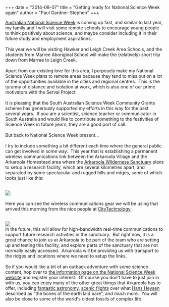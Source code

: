 +++
date = "2014-08-07"
title = "Getting ready for National Science Week again"
author = "Paul Gardner-Stephen"
+++

<div class="post-body entry-content" id="post-body-2583327926573528381" itemprop="description articleBody">
<a href="http://www.scienceweek.net.au/">Australian National Science Week</a> is coming up fast, and similar to last year, my family and I will visit some remote schools to encourage young people to think positively about science, and maybe consider including it in their future study and employment aspirations.<br/>
<br/>
This year we will be visiting Hawker and Leigh Creek Area Schools, and the students from Marree Aboriginal School will make the (relatively) short trip down from Marree to Leigh Creek. <br/>
<br/>
Apart from our existing love for this area, I purposely make my National Science Week plans to remote areas because they tend to miss out on a lot of the opportunities available in the cities and regional centres.  This is the tyranny of distance and isolation at work, which is also one of our prime motivators with the Serval Project.<br/>
<br/>
It is pleasing that the South Australian Science Week Community Grants scheme has generously supported my efforts in this way for the past several years.  If you are a scientist, science teacher or communicator in South Australia and would like to contribute something to the festivities of Science Week in future years, they are a good port of call.<br/>
<br/>
But back to National Science Week present...<br/>
<br/>
I try to include something a bit different each time where the general public can get involved in some way.  This year that is establishing a permanent wireless communications link between the Arkaroola Village and the Arkaroola Homestead area where the <a href="http://arkaroola.com.au/">Arkaroola Wilderness Sanctuary</a> plans to setup a research facility, which are several kilometres apart, and separated by some spectacular and rugged hills and ridges, some of which looks just like this:<br/>
<br/>

<a href="http://1.bp.blogspot.com/-ik4WpwmONUM/U-QXEIPRXDI/AAAAAAAACJU/lAjyyfDg-pc/s1600/Arkaroola+044.JPG"><img src="http://1.bp.blogspot.com/-ik4WpwmONUM/U-QXEIPRXDI/AAAAAAAACJU/lAjyyfDg-pc/s1600/Arkaroola+044.JPG"/></a>
<br/>
<br/>
Here you can see the wireless communications gear we will be using that arrived this morning from the nice people at <a href="http://citytechnology.com.au/">CityTechnology</a>:<br/>
<br/>

<a href="http://2.bp.blogspot.com/-K_TN8Jt--Ms/U-QWZ6N3aAI/AAAAAAAACJM/plX2o1P_nHU/s1600/nsw2014-nanobeams-boxed.jpg"><img src="http://2.bp.blogspot.com/-K_TN8Jt--Ms/U-QWZ6N3aAI/AAAAAAAACJM/plX2o1P_nHU/s1600/nsw2014-nanobeams-boxed.jpg"/></a>
<br/>
In the future, this will allow for high-bandwidth real-time communications to support future research activities in the sanctuary.  But right now, it is a great chance to join us at Arkaroola to be part of the team who are setting up and testing this facility, and explore parts of the sanctuary that are not normally easily accessed.  Arkaroola will be providing us with transport to the ridges and locations where we need to setup the links. <br/>
<br/>
So if you would like a bit of an outback adventure with some science content, hop over to <a href="http://www.scienceweek.net.au/be-part-of-linking-the-arkaroola-village-and-future-research-centre/">the information page on the National Science Week website</a> and register your interest.  Of course you don't have to just join in with us, you can enjoy many of the other great things that Arkaroola has to offer, including <a href="http://arkaroola.com.au/astronomy.php">fantastic astronomy</a>, <a href="http://arkaroola.com.au/flights.php">scenic flights</a> over what <a href="http://en.wikipedia.org/wiki/Hans_Heysen">Hans Heysen</a> described as "the bones of the earth laid bare", and much more.  You will also be close to some of the world's oldest fossils of complex life.<br/>
<br/>
<div></div>
</div>